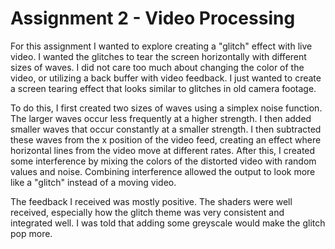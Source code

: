 # Assignment 2 - Video Processing

For this assignment I wanted to explore creating a "glitch" effect with live video. I wanted the glitches to tear the screen horizontally with different sizes of waves. I did not care too much about changing the color of the video, or utilizing a back buffer with video feedback. I just wanted to create a screen tearing effect that looks similar to glitches in old camera footage.

To do this, I first created two sizes of waves using a simplex noise function. The larger waves occur less frequently at a higher strength. I then added smaller waves that occur constantly at a smaller strength. I then subtracted these waves from the x position of the video feed, creating an effect where horizontal lines from the video move at different rates. After this, I created some interference by mixing the colors of the distorted video with random values and noise. Combining interference allowed the output to look more like a "glitch" instead of a moving video.

The feedback I received was mostly positive. The shaders were well received, especially how the glitch theme was very consistent and integrated well. I was told that adding some greyscale would make the glitch pop more.